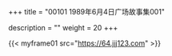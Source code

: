 +++
title = "00101 1989年6月4日广场故事集001"

description = ""
weight = 20
+++

{{< myframe01 src="https://64.jjj123.com" >}}

